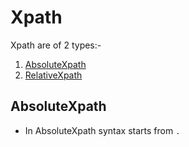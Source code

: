 # Xpath
Xpath are of 2 types:-
1.  [AbsoluteXpath](#AbsoluteXpath)
2.  [RelativeXpath](#RelativeXpath)


## AbsoluteXpath
- In AbsoluteXpath syntax starts from `.`
